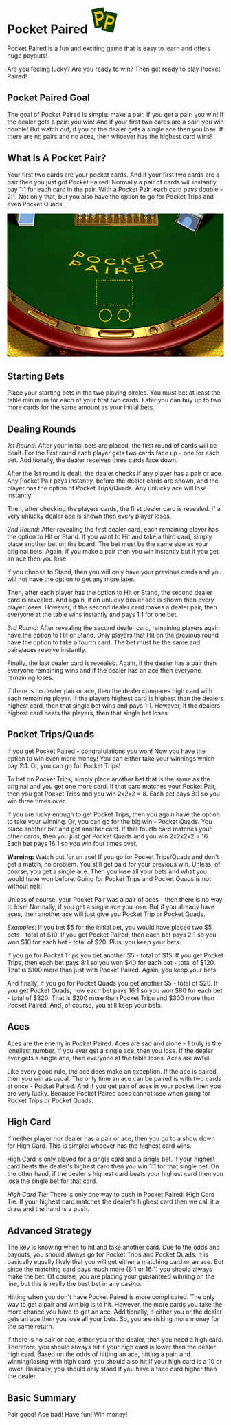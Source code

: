 # Pocket Paired ![Pocket Paired](/public/logo.png "Pocket Paired")

Pocket Paired is a fun and exciting game that is easy to learn and offers huge payouts!

Are you feeling lucky? Are you ready to win? Then get ready to play Pocket Paired!

## Pocket Paired Goal

The goal of Pocket Paired is simple: make a pair. If you get a pair: you win! If the dealer gets a pair: you win! And if your first two cards are a pair: you win double! But watch out, if you or the dealer gets a single ace then you lose. If there are no pairs and no aces, then whoever has the highest card wins!

## What Is A Pocket Pair?</span>

Your first two cards are your pocket cards. And if your first two cards are a pair then you just got Pocket Paired! Normally a pair of cards will instantly pay 1:1 for each card in the pair. With a Pocket Pair, each card pays double - 2:1. Not only that, but you also have the option to go for Pocket Trips and even Pocket Quads.

![Pocket Paired Table](/public/images/tables/table_blue.jpg "Pocket Paired Table")

## Starting Bets

Place your starting bets in the two playing circles. You must bet at least the table minimum for each of your first two cards. Later you can buy up to two more cards for the same amount as your initial bets.

## Dealing Rounds

_1st Round:_ After your initial bets are placed, the first round of cards will be dealt. For the first round each player gets two cards face up - one for each bet. Additionally, the dealer receives three cards face down.

After the 1st round is dealt, the dealer checks if any player has a pair or ace. Any Pocket Pair pays instantly, before the dealer cards are shown, and the player has the option of Pocket Trips/Quads. Any unlucky ace will lose instantly.

Then, after checking the players cards, the first dealer card is revealed. If a very unlucky dealer ace is shown then every player loses.

_2nd Round:_ After revealing the first dealer card, each remaining player has the option to Hit or Stand. If you want to Hit and take a third card, simply place another bet on the board. The bet must be the same size as your original bets. Again, if you make a pair then you win instantly but if you get an ace then you lose.

If you choose to Stand, then you will only have your previous cards and you will not have the option to get any more later.

Then, after each player has the option to Hit or Stand, the second dealer card is revealed. And again, if an unlucky dealer ace is shown then every player loses. However, if the second dealer card makes a dealer pair, then everyone at the table wins instantly and pays 1:1 for one bet.

_3rd Round:_ After revealing the second dealer card, remaining players again have the option to Hit or Stand. Only players that Hit on the previous round have the option to take a fourth card. The bet must be the same and pairs/aces resolve instantly.

Finally, the last dealer card is revealed. Again, if the dealer has a pair then everyone remaining wins and if the dealer has an ace then everyone remaining loses.

If there is no dealer pair or ace, then the dealer compares high card with each remaining player. If the players highest card is highest than the dealers highest card, then that single bet wins and pays 1:1. However, if the dealers highest card beats the players, then that single bet loses.

## Pocket Trips/Quads

If you get Pocket Paired - congratulations you won! Now you have the option to win even more money! You can either take your winnings which pay 2:1. Or, you can go for Pocket Trips!

To bet on Pocket Trips, simply place another bet that is the same as the original and you get one more card. If that card matches your Pocket Pair, then you got Pocket Trips and you win 2x2x2 = 8. Each bet pays 8:1 so you win three times over.

If you are lucky enough to get Pocket Trips, then you again have the option to take your winning. Or, you can go for the big win - Pocket Quads. You place another bet and get another card. If that fourth card matches your other cards, then you just got Pocket Quads and you win 2x2x2x2 = 16. Each bet pays 16:1 so you win four times over.

__Warning:__ Watch out for an ace!  If you go for Pocket Trips/Quads and don't get a match, no problem. You still get paid for your previous win. Unless, of course, you get a single ace. Then you lose all your bets and what you would have won before. Going for Pocket Trips and Pocket Quads is not without risk!

Unless of course, your Pocket Pair was a pair of aces - then there is no way to lose!  Normally, if you get a single ace you lose. But if you already have aces, then another ace will just give you Pocket Trip or Pocket Quads.

_Examples:_ If you bet $5 for the initial bet, you would have placed two $5 bets - total of $10. If you get Pocket Paired, then each bet pays 2:1 so you won $10 for each bet - total of $20. Plus, you keep your bets.

If you go for Pocket Trips you bet another $5 - total of $15. If you get Pocket Trips, then each bet pays 8:1 so you won $40 for each bet - total of $120. That is $100 more than just with Pocket Paired. Again, you keep your bets.

And finally, if you go for Pocket Quads you pet another $5 - total of $20. If you get Pocket Quads, now each bet pays 16:1 so you won $80 for each bet - total of $320. That is $200 more than Pocket Trips and $300 more than Pocket Paired. And, of course, you still keep your bets.

## Aces

Aces are the enemy in Pocket Paired. Aces are sad and alone - 1 truly is the loneliest number. If you ever get a single ace, then you lose. If the dealer ever gets a single ace, then everyone at the table loses. Aces are awful.

Like every good rule, the ace does make an exception. If the ace is paired, then you win as usual. The only time an ace can be paired is with two cards at once - Pocket Paired. And if you get pair of aces in your pocket then you are very lucky. Because Pocket Paired aces cannot lose when going for Pocket Trips or Pocket Quads.

## High Card</span>

If neither player nor dealer has a pair or ace, then you go to a show down for High Card. This is simple: whoever has the highest card wins.

High Card is only played for a single card and a single bet. If your highest card beats the dealer's highest card then you win 1:1 for that single bet. On the other hand, if the dealer's highest card beats your highest card then you lose the single bet for that card.

_High Card Tie:_ There is only one way to push in Pocket Paired: High Card Tie. If your highest card matches the dealer's highest card then we call it a draw and the hand is a push. 

## Advanced Strategy</span>

The key is knowing when to hit and take another card. Due to the odds and payouts, you should always go for Pocket Trips and Pocket Quads. It is basically equally likely that you will get either a matching card or an ace. But since the matching card pays much more (8:1 or 16:1) you should always make the bet. Of course, you are placing your guaranteed winning on the line, but this is really the best bet in any casino.

Hitting when you don't have Pocket Paired is more complicated. The only way to get a pair and win big is to hit. However, the more cards you take the more chance you have to get an ace. Additionally, if either you or the dealer gets an ace then you lose all your bets. So, you are risking more money for the same return.

If there is no pair or ace, either you or the dealer, then you need a high card. Therefore, you should always hit if your high card is lower than the dealer high card. Based on the odds of hitting an ace, hitting a pair, and winning/losing with high card, you should also hit if your high card is a 10 or lower. Basically, you should only stand if you have a face card higher than the dealer.

## Basic Summary

Pair good! Ace bad! Have fun! Win money!
